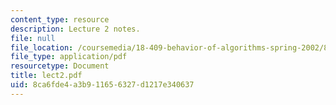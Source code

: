 ```yaml
---
content_type: resource
description: Lecture 2 notes.
file: null
file_location: /coursemedia/18-409-behavior-of-algorithms-spring-2002/8ca6fde4a3b911656327d1217e340637_lect2.pdf
file_type: application/pdf
resourcetype: Document
title: lect2.pdf
uid: 8ca6fde4-a3b9-1165-6327-d1217e340637
---
```

